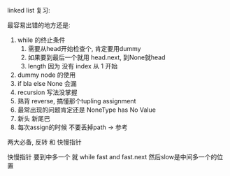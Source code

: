 linked list 复习:

最容易出错的地方还是:

1. while 的终止条件
    1. 需要从head开始检查个, 肯定要用dummy
    2. 如果要到最后一个就用 head.next, 到None就head
    3. length 因为 没有 index 从 1 开始
2. dummy node 的使用
3. if bla else None 会漏
4. recursion 写法没掌握
5. 熟背 reverse, 搞懂那个tupling assignment
6. 最常出现的问题肯定还是 NoneType has No Value
7. 新头 新尾巴
8. 每次assign的时候 不要丢掉path -> 参考



两大必备, 反转 和 快慢指针

快慢指针 要到中多一个 就 while fast and fast.next 然后slow是中间多一个的位置